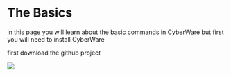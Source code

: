 # **The Basics**
in this page you will learn about the basic commands in CyberWare
but first you will need to install CyberWare

first download the github project

![](CyberWare/Images/DownloadGitHubProJect.PNG)
